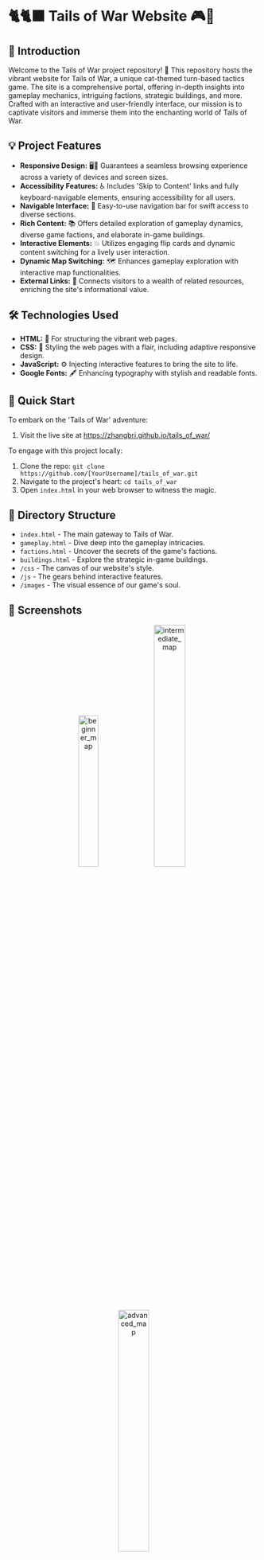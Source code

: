 # 🐈🐈‍⬛ Tails of War Website 🎮🐾

## 🌟 Introduction
Welcome to the Tails of War project repository! 🚀 This repository hosts the vibrant website for Tails of War, a unique cat-themed turn-based tactics game. The site is a comprehensive portal, offering in-depth insights into gameplay mechanics, intriguing factions, strategic buildings, and more. Crafted with an interactive and user-friendly interface, our mission is to captivate visitors and immerse them into the enchanting world of Tails of War.

## 💡 Project Features
- **Responsive Design:** 🖥️📱 Guarantees a seamless browsing experience across a variety of devices and screen sizes.
- **Accessibility Features:** ♿ Includes 'Skip to Content' links and fully keyboard-navigable elements, ensuring accessibility for all users.
- **Navigable Interface:** 🧭 Easy-to-use navigation bar for swift access to diverse sections.
- **Rich Content:** 📚 Offers detailed exploration of gameplay dynamics, diverse game factions, and elaborate in-game buildings.
- **Interactive Elements:** 💥 Utilizes engaging flip cards and dynamic content switching for a lively user interaction.
- **Dynamic Map Switching:** 🗺️ Enhances gameplay exploration with interactive map functionalities.
- **External Links:** 🔗 Connects visitors to a wealth of related resources, enriching the site's informational value.

## 🛠️ Technologies Used
- **HTML:** 📝 For structuring the vibrant web pages.
- **CSS:** 🎨 Styling the web pages with a flair, including adaptive responsive design.
- **JavaScript:** ⚙️ Injecting interactive features to bring the site to life.
- **Google Fonts:** 🖋️ Enhancing typography with stylish and readable fonts.

## 🚀 Quick Start
To embark on the 'Tails of War' adventure:
1. Visit the live site at https://zhangbri.github.io/tails_of_war/

To engage with this project locally:
1. Clone the repo: `git clone https://github.com/[YourUsername]/tails_of_war.git`
2. Navigate to the project's heart: `cd tails_of_war`
3. Open `index.html` in your web browser to witness the magic.

## 📁 Directory Structure
- `index.html` - The main gateway to Tails of War.
- `gameplay.html` - Dive deep into the gameplay intricacies.
- `factions.html` - Uncover the secrets of the game's factions.
- `buildings.html` - Explore the strategic in-game buildings.
- `/css` - The canvas of our website's style.
- `/js` - The gears behind interactive features.
- `/images` - The visual essence of our game's soul.

## 📸 Screenshots
<p align="center">
  <img width="27.9%" alt="beginner_map" src="https://github.com/zhangbri/tails_of_war/assets/115335041/eebc2724-bf38-44cb-990f-3144aed9a415">
  <img width="35.3%" alt="intermediate_map" src="https://github.com/zhangbri/tails_of_war/assets/115335041/28d1f3df-76f7-434b-9be0-d231f5d966ef">
  <img width="35.3%" alt="advanced_map" src="https://github.com/zhangbri/tails_of_war/assets/115335041/e7b120dd-5884-453f-87c7-e5160eaa2512">
</p>
<p align="center">
  <img width="32.9%" alt="asian_faction" src="https://github.com/zhangbri/tails_of_war/assets/115335041/b32490ad-db50-45a7-bc99-d4025b53d2d9">
  <img width="32.9%" alt="desert_faction" src="https://github.com/zhangbri/tails_of_war/assets/115335041/5e983aaf-d130-4eaf-932e-1303143a5523">
  <img width="32.9%" alt="european_faction" src="https://github.com/zhangbri/tails_of_war/assets/115335041/4cecba71-f41d-403b-9c16-20ccbbb04a0f">
</p>
<p align="center">
  <img width="35%" alt="buildings" src="https://github.com/zhangbri/tails_of_war/assets/115335041/118a4647-2aad-4573-8ca8-2362e198d854">
</p>

## 📬 Contact
Got queries or suggestions? Feel free to reach out via email at [zhangbri@umich.edu](mailto:zhangbri@umich.edu), or connect with me on [LinkedIn](https://www.linkedin.com/in/zhangbri/). I’m open to suggestions, collaborations, and discussions.
